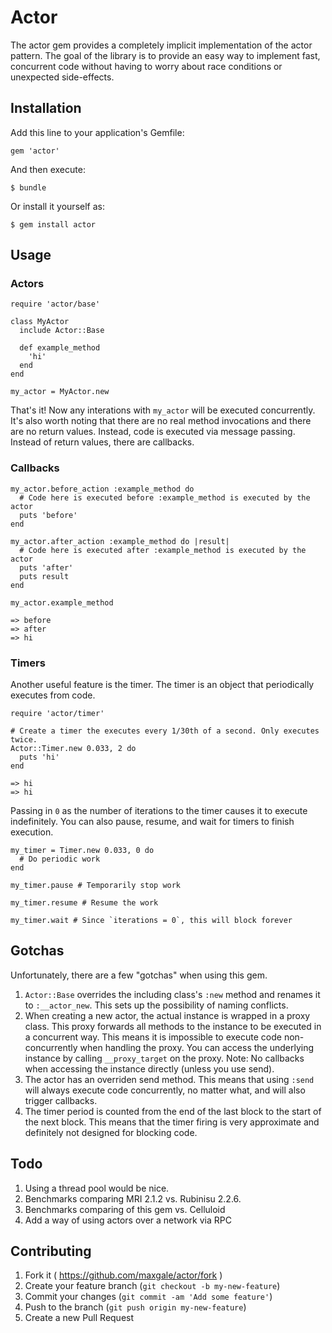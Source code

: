 # Actor

The actor gem provides a completely implicit implementation of the actor pattern. The goal of the library is to provide an easy way to implement fast, concurrent code without having to worry about race conditions or unexpected side-effects.

## Installation

Add this line to your application's Gemfile:

    gem 'actor'

And then execute:

    $ bundle

Or install it yourself as:

    $ gem install actor

## Usage

### Actors

    require 'actor/base'

    class MyActor
      include Actor::Base

      def example_method
        'hi'
      end
    end

    my_actor = MyActor.new

That's it! Now any interations with `my_actor` will be executed concurrently. It's also worth noting that there are no real method invocations and there are no return values. Instead, code is executed via message passing. Instead of return values, there are callbacks.

### Callbacks

    my_actor.before_action :example_method do
      # Code here is executed before :example_method is executed by the actor
      puts 'before'
    end

    my_actor.after_action :example_method do |result|
      # Code here is executed after :example_method is executed by the actor
      puts 'after'
      puts result
    end

    my_actor.example_method

    => before
    => after
    => hi

### Timers

Another useful feature is the timer. The timer is an object that periodically executes from code.

    require 'actor/timer'

    # Create a timer the executes every 1/30th of a second. Only executes twice.
    Actor::Timer.new 0.033, 2 do
      puts 'hi'
    end

    => hi
    => hi

Passing in `0` as the number of iterations to the timer causes it to execute indefinitely. You can also pause, resume, and wait for timers to finish execution.

    my_timer = Timer.new 0.033, 0 do
      # Do periodic work
    end

    my_timer.pause # Temporarily stop work

    my_timer.resume # Resume the work

    my_timer.wait # Since `iterations = 0`, this will block forever

## Gotchas

Unfortunately, there are a few "gotchas" when using this gem.

1. `Actor::Base` overrides the including class's `:new` method and renames it to `:__actor_new`. This sets up the possibility of naming conflicts.
2. When creating a new actor, the actual instance is wrapped in a proxy class.  This proxy forwards all methods to the instance to be executed in a concurrent way. This means it is impossible to execute code non-concurrently when handling the proxy. You can access the underlying instance by calling `__proxy_target`  on the proxy. Note: No callbacks when accessing the instance directly (unless you use send).
3. The actor has an overriden send method. This means that using `:send` will always execute code concurrently, no matter what, and will also trigger callbacks.
4. The timer period is counted from the end of the last block to the start of the next block. This means that the timer firing is very approximate and definitely not designed for blocking code.

## Todo

1. Using a thread pool would be nice.
2. Benchmarks comparing MRI 2.1.2 vs. Rubinisu 2.2.6.
3. Benchmarks comparing of this gem vs. Celluloid
5. Add a way of using actors over a network via RPC

## Contributing

1. Fork it ( https://github.com/maxgale/actor/fork )
2. Create your feature branch (`git checkout -b my-new-feature`)
3. Commit your changes (`git commit -am 'Add some feature'`)
4. Push to the branch (`git push origin my-new-feature`)
5. Create a new Pull Request
